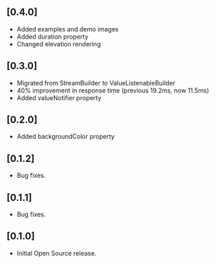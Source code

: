 ## [0.4.0]

* Added examples and demo images
* Added duration property
* Changed elevation rendering

## [0.3.0]

* Migrated from StreamBuilder to ValueListenableBuilder
* 40% improvement in response time (previous 19.2ms, now 11.5ms)
* Added valueNotifier property

## [0.2.0]

* Added backgroundColor property

## [0.1.2]

* Bug fixes.

## [0.1.1]

* Bug fixes.

## [0.1.0]

* Initial Open Source release.